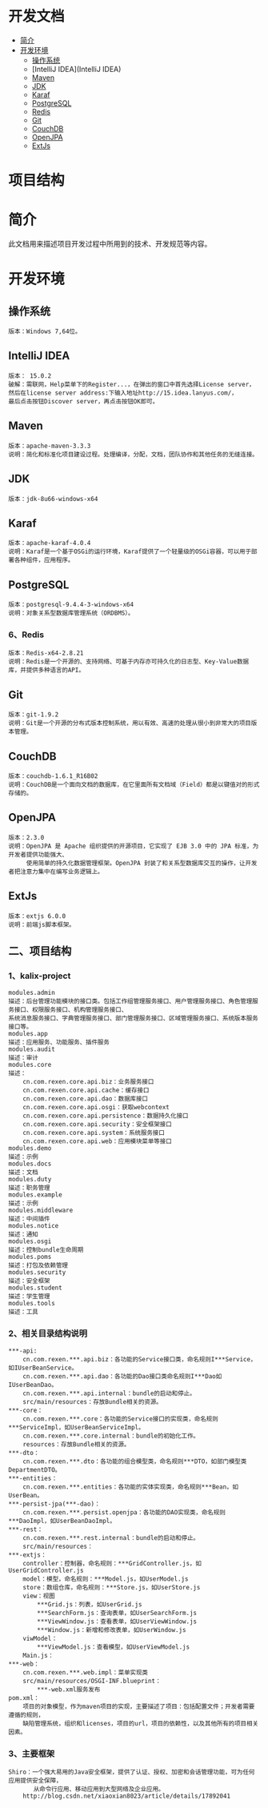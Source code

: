 # 开发文档
- [简介](#简介)
- [开发环境](#开发环境)
    - [操作系统](操作系统)
    - [IntelliJ IDEA](IntelliJ IDEA)
    - [Maven](Maven)
    - [JDK](JDK)
    - [Karaf](Karaf)
    - [PostgreSQL](PostgreSQL)
    - [Redis](Redis)
    - [Git](Git)
    - [CouchDB](CouchDB)
    - [OpenJPA](OpenJPA)
    - [ExtJs](ExtJs)
# 项目结构

# 简介
此文档用来描述项目开发过程中所用到的技术、开发规范等内容。
# 开发环境
## 操作系统
    版本：Windows 7,64位。

## IntelliJ IDEA
    版本： 15.0.2
    破解：需联网，Help菜单下的Register...，在弹出的窗口中首先选择License server，
    然后在license server address:下输入地址http://15.idea.lanyus.com/，
    最后点击按钮Discover server，再点击按钮OK即可。
## Maven
    版本：apache-maven-3.3.3
    说明：简化和标准化项目建设过程。处理编译，分配，文档，团队协作和其他任务的无缝连接。
## JDK
    版本：jdk-8u66-windows-x64
## Karaf
    版本：apache-karaf-4.0.4
    说明：Karaf是一个基于OSGi的运行环境，Karaf提供了一个轻量级的OSGi容器，可以用于部署各种组件，应用程序。
## PostgreSQL
    版本：postgresql-9.4.4-3-windows-x64
    说明：对象关系型数据库管理系统（ORDBMS）。
### 6、Redis
    版本：Redis-x64-2.8.21
    说明：Redis是一个开源的、支持网络、可基于内存亦可持久化的日志型、Key-Value数据库，并提供多种语言的API。
## Git
    版本：git-1.9.2
    说明：Git是一个开源的分布式版本控制系统，用以有效、高速的处理从很小到非常大的项目版本管理。
## CouchDB
    版本：couchdb-1.6.1_R16B02
    说明：CouchDB是一个面向文档的数据库，在它里面所有文档域（Field）都是以键值对的形式存储的。
## OpenJPA
    版本：2.3.0
    说明：OpenJPA 是 Apache 组织提供的开源项目，它实现了 EJB 3.0 中的 JPA 标准，为开发者提供功能强大、
         使用简单的持久化数据管理框架。OpenJPA 封装了和关系型数据库交互的操作，让开发者把注意力集中在编写业务逻辑上。
## ExtJs
    版本：extjs 6.0.0
    说明：前端js脚本框架。


## 二、项目结构
### 1、kalix-project
    modules.admin
    描述：后台管理功能模块的接口类。包括工作组管理服务接口、用户管理服务接口、角色管理服务接口、权限服务接口、机构管理服务接口、
    系统消息服务接口、字典管理服务接口、部门管理服务接口、区域管理服务接口、系统版本服务接口等。
    modules.app
    描述：应用服务、功能服务、插件服务
    modules.audit
    描述：审计
    modules.core
    描述：
        cn.com.rexen.core.api.biz：业务服务接口
        cn.com.rexen.core.api.cache：缓存接口
        cn.com.rexen.core.api.dao：数据库接口
        cn.com.rexen.core.api.osgi：获取webcontext
        cn.com.rexen.core.api.persistence：数据持久化接口
        cn.com.rexen.core.api.security：安全框架接口
        cn.com.rexen.core.api.system：系统服务接口
        cn.com.rexen.core.api.web：应用模块菜单等接口
    modules.demo
    描述：示例
    modules.docs
    描述：文档
    modules.duty
    描述：职务管理
    modules.example
    描述：示例
    modules.middleware
    描述：中间插件
    modules.notice
    描述：通知
    modules.osgi
    描述：控制bundle生命周期
    modules.poms
    描述：打包及依赖管理
    modules.security
    描述：安全框架
    modules.student
    描述：学生管理
    modules.tools
    描述：工具

### 2、相关目录结构说明
    ***-api:
        cn.com.rexen.***.api.biz：各功能的Service接口类，命名规则I***Service，如IUserBeanService。
        cn.com.rexen.***.api.dao：各功能的Dao接口类命名规则I***Dao如IUserBeanDao。
        cn.com.rexen.***.api.internal：bundle的启动和停止。
        src/main/resources：存放Bundle相关的资源。
    ***-core：
        cn.com.rexen.***.core：各功能的Service接口的实现类，命名规则***ServiceImpl，如UserBeanServiceImpl。
        cn.com.rexen.***.core.internal：bundle的初始化工作。
        resources：存放Bundle相关的资源。
    ***-dto：
        cn.com.rexen.***.dto：各功能的组合模型类，命名规则***DTO，如部门模型类DepartmentDTO。
    ***-entities：
        cn.com.rexen.***.entities：各功能的实体实现类，命名规则***Bean，如UserBean。
    ***-persist-jpa(***-dao)：
        cn.com.rexen.***.persist.openjpa：各功能的DAO实现类，命名规则***DaoImpl，如UserBeanDaoImpl。
    ***-rest：
        cn.com.rexen.***.rest.internal：bundle的启动和停止。
        src/main/resources：
    ***-extjs：
        controller：控制器，命名规则：***GridController.js，如UserGridController.js
        model：模型，命名规则：***Model.js，如UserModel.js
        store：数组仓库，命名规则：***Store.js，如UserStore.js
        view：视图
            ***Grid.js：列表，如UserGrid.js
            ***SearchForm.js：查询表单，如UserSearchForm.js
            ***ViewWindow.js：查看表单，如UserViewWindow.js
            ***Window.js：新增和修改表单，如UserWindow.js
        viwModel：
            ***ViewModel.js：查看模型，如UserViewModel.js
        Main.js：
    ***-web：
        cn.com.rexen.***.web.impl：菜单实现类
        src/main/resources/OSGI-INF.blueprint：
            ***-web.xml服务发布
    pom.xml：
        项目的对象模型，作为maven项目的实现，主要描述了项目：包括配置文件；开发者需要遵循的规则，
        缺陷管理系统，组织和licenses，项目的url，项目的依赖性，以及其他所有的项目相关因素。

### 3、主要框架
    Shiro：一个强大易用的Java安全框架，提供了认证、授权、加密和会话管理功能，可为任何应用提供安全保障，
           从命令行应用、移动应用到大型网络及企业应用。
        http://blog.csdn.net/xiaoxian8023/article/details/17892041

